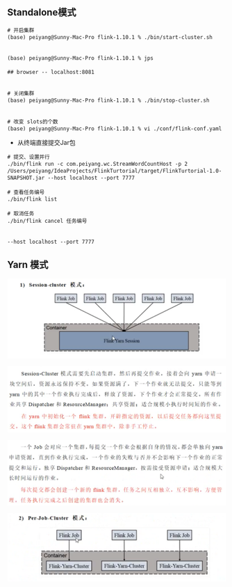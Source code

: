 

## Standalone模式



```shell
# 开启集群
(base) peiyang@Sunny-Mac-Pro flink-1.10.1 % ./bin/start-cluster.sh


(base) peiyang@Sunny-Mac-Pro flink-1.10.1 % jps

## browser -- localhost:8081


# 关闭集群
(base) peiyang@Sunny-Mac-Pro flink-1.10.1 % ./bin/stop-cluster.sh


# 改变 slots的个数
(base) peiyang@Sunny-Mac-Pro flink-1.10.1 % vi ./conf/flink-conf.yaml 

```

* 从终端直接提交Jar包

```shell
# 提交、设置并行
./bin/flink run -c com.peiyang.wc.StreamWordCountHost -p 2 /Users/peiyang/IdeaProjects/FlinkTurtorial/target/FlinkTurtorial-1.0-SNAPSHOT.jar --host localhost --port 7777

# 查看任务编号
./bin/flink list

# 取消任务
./bin/flink cancel 任务编号


--host localhost --port 7777
```



## Yarn 模式

![截屏2021-07-24 下午4.28.29](https://raw.githubusercontent.com/DataDevLPY/TyporaPicStore/main/Picture202111220124451.png?token=AWS37JNF2M4KFVSPW3MXRA3BTKAQS) 

![截屏2021-07-24 下午4.30.57](https://raw.githubusercontent.com/DataDevLPY/TyporaPicStore/main/Picture202111220124298.png?token=AWS37JLUYKHW3LSAE2UZBQTBTKAQY)

![截屏2021-07-24 下午4.30.57](https://raw.githubusercontent.com/DataDevLPY/TyporaPicStore/main/Picture202111220124020.png?token=AWS37JM33T764PTU4L4ZWTLBTKARO)

![截屏2021-07-24 下午4.48.40](https://raw.githubusercontent.com/DataDevLPY/TyporaPicStore/main/Picture202111220119280.png?token=AWS37JKBQYW25OGFVXBFCQDBTJ74I)











